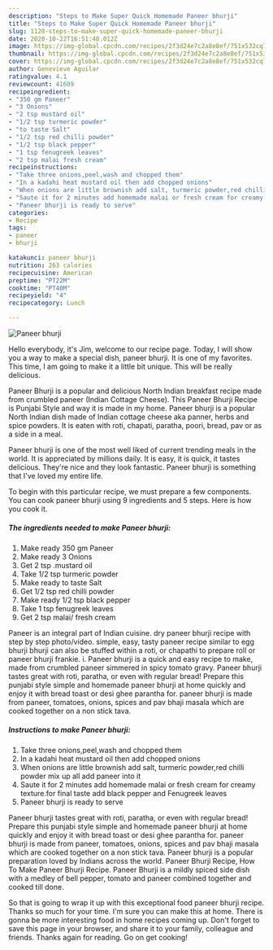 ```yaml
---
description: "Steps to Make Super Quick Homemade Paneer bhurji"
title: "Steps to Make Super Quick Homemade Paneer bhurji"
slug: 1120-steps-to-make-super-quick-homemade-paneer-bhurji
date: 2020-10-22T16:51:48.012Z
image: https://img-global.cpcdn.com/recipes/2f3d24e7c2a8e8ef/751x532cq70/paneer-bhurji-recipe-main-photo.jpg
thumbnail: https://img-global.cpcdn.com/recipes/2f3d24e7c2a8e8ef/751x532cq70/paneer-bhurji-recipe-main-photo.jpg
cover: https://img-global.cpcdn.com/recipes/2f3d24e7c2a8e8ef/751x532cq70/paneer-bhurji-recipe-main-photo.jpg
author: Genevieve Aguilar
ratingvalue: 4.1
reviewcount: 41609
recipeingredient:
- "350 gm Paneer"
- "3 Onions"
- "2 tsp mustard oil"
- "1/2 tsp turmeric powder"
- "to taste Salt"
- "1/2 tsp red chilli powder"
- "1/2 tsp black pepper"
- "1 tsp fenugreek leaves"
- "2 tsp malai fresh cream"
recipeinstructions:
- "Take three onions,peel,wash and chopped them"
- "In a kadahi heat mustard oil then add chopped onions"
- "When onions are little brownish add salt, turmeric powder,red chilli powder mix up all add paneer into it"
- "Saute it for 2 minutes add homemade malai or fresh cream for creamy texture.for final taste add black pepper and Fenugreek leaves"
- "Paneer bhurji is ready to serve"
categories:
- Recipe
tags:
- paneer
- bhurji

katakunci: paneer bhurji 
nutrition: 263 calories
recipecuisine: American
preptime: "PT22M"
cooktime: "PT40M"
recipeyield: "4"
recipecategory: Lunch

---
```



![Paneer bhurji](https://img-global.cpcdn.com/recipes/2f3d24e7c2a8e8ef/751x532cq70/paneer-bhurji-recipe-main-photo.jpg)

Hello everybody, it's Jim, welcome to our recipe page. Today, I will show you a way to make a special dish, paneer bhurji. It is one of my favorites. This time, I am going to make it a little bit unique. This will be really delicious.

Paneer Bhurji is a popular and delicious North Indian breakfast recipe made from crumbled paneer (Indian Cottage Cheese). This Paneer Bhurji Recipe is Punjabi Style and way it is made in my home. Paneer bhurji is a popular North Indian dish made of Indian cottage cheese aka panner, herbs and spice powders. It is eaten with roti, chapati, paratha, poori, bread, pav or as a side in a meal.

Paneer bhurji is one of the most well liked of current trending meals in the world. It is appreciated by millions daily. It is easy, it is quick, it tastes delicious. They're nice and they look fantastic. Paneer bhurji is something that I've loved my entire life.


To begin with this particular recipe, we must prepare a few components. You can cook paneer bhurji using 9 ingredients and 5 steps. Here is how you cook it.

<!--inarticleads1-->

##### The ingredients needed to make Paneer bhurji:

1. Make ready 350 gm Paneer
1. Make ready 3 Onions
1. Get 2 tsp .mustard oil
1. Take 1/2 tsp turmeric powder
1. Make ready to taste Salt
1. Get 1/2 tsp red chilli powder
1. Make ready 1/2 tsp black pepper
1. Take 1 tsp fenugreek leaves
1. Get 2 tsp malai/ fresh cream


Paneer is an integral part of Indian cuisine. dry paneer bhurji recipe with step by step photo/video. simple, easy, tasty paneer recipe similar to egg bhurji bhurji can also be stuffed within a roti, or chapathi to prepare roll or paneer bhurji frankie. i. Paneer bhurji is a quick and easy recipe to make, made from crumbled paneer simmered in spicy tomato gravy. Paneer bhurji tastes great with roti, paratha, or even with regular bread! Prepare this punjabi style simple and homemade paneer bhurji at home quickly and enjoy it with bread toast or desi ghee parantha for. paneer bhurji is made from paneer, tomatoes, onions, spices and pav bhaji masala which are cooked together on a non stick tava. 

<!--inarticleads2-->

##### Instructions to make Paneer bhurji:

1. Take three onions,peel,wash and chopped them
1. In a kadahi heat mustard oil then add chopped onions
1. When onions are little brownish add salt, turmeric powder,red chilli powder mix up all add paneer into it
1. Saute it for 2 minutes add homemade malai or fresh cream for creamy texture.for final taste add black pepper and Fenugreek leaves
1. Paneer bhurji is ready to serve


Paneer bhurji tastes great with roti, paratha, or even with regular bread! Prepare this punjabi style simple and homemade paneer bhurji at home quickly and enjoy it with bread toast or desi ghee parantha for. paneer bhurji is made from paneer, tomatoes, onions, spices and pav bhaji masala which are cooked together on a non stick tava. Paneer bhurji is a popular preparation loved by Indians across the world. Paneer Bhurji Recipe, How To Make Paneer Bhurji Recipe. Paneer Bhurji is a mildly spiced side dish with a medley of bell pepper, tomato and paneer combined together and cooked till done. 

So that is going to wrap it up with this exceptional food paneer bhurji recipe. Thanks so much for your time. I'm sure you can make this at home. There is gonna be more interesting food in home recipes coming up. Don't forget to save this page in your browser, and share it to your family, colleague and friends. Thanks again for reading. Go on get cooking!
